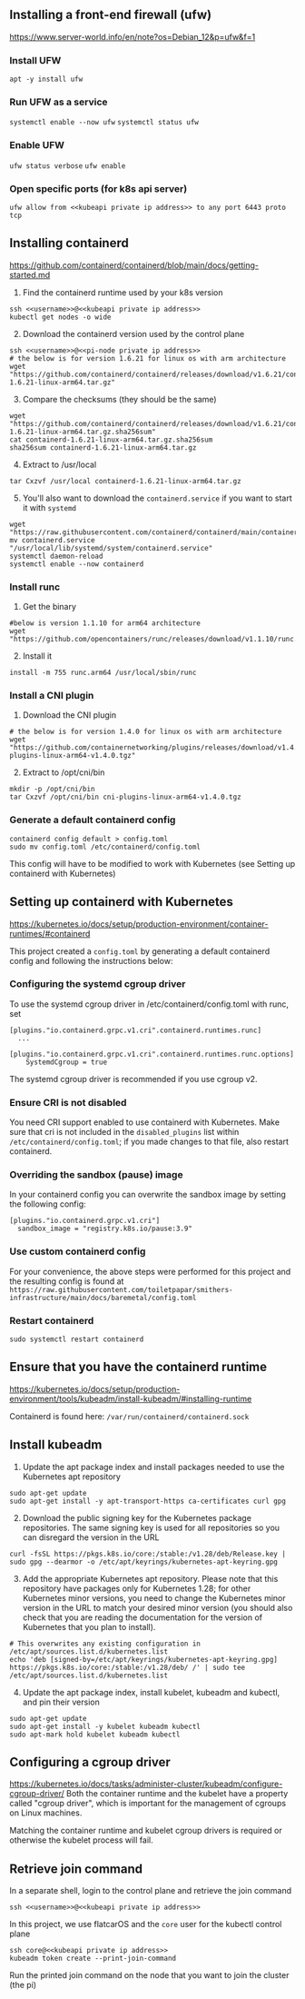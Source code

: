 ## Installing a front-end firewall (ufw)
https://www.server-world.info/en/note?os=Debian_12&p=ufw&f=1

### Install UFW
`apt -y install ufw`

### Run UFW as a service
`systemctl enable --now ufw`
`systemctl status ufw`

### Enable UFW
`ufw status verbose`
`ufw enable`

### Open specific ports (for k8s api server)
`ufw allow from <<kubeapi private ip address>> to any port 6443 proto tcp`

## Installing containerd
https://github.com/containerd/containerd/blob/main/docs/getting-started.md

1. Find the containerd runtime used by your k8s version
```
ssh <<username>>@<<kubeapi private ip address>>
kubectl get nodes -o wide
```

2. Download the containerd version used by the control plane
```
ssh <<username>>@<<pi-node private ip address>>
# the below is for version 1.6.21 for linux os with arm architecture
wget "https://github.com/containerd/containerd/releases/download/v1.6.21/containerd-1.6.21-linux-arm64.tar.gz"
```

3. Compare the checksums (they should be the same)
```
wget "https://github.com/containerd/containerd/releases/download/v1.6.21/containerd-1.6.21-linux-arm64.tar.gz.sha256sum"
cat containerd-1.6.21-linux-arm64.tar.gz.sha256sum
sha256sum containerd-1.6.21-linux-arm64.tar.gz
```

4. Extract to /usr/local
```
tar Cxzvf /usr/local containerd-1.6.21-linux-arm64.tar.gz
```

5. You'll also want to download the `containerd.service` if you want to start it with `systemd`
```
wget "https://raw.githubusercontent.com/containerd/containerd/main/containerd.service"
mv containerd.service "/usr/local/lib/systemd/system/containerd.service"
systemctl daemon-reload
systemctl enable --now containerd
```

### Install runc
1. Get the binary
```
#below is version 1.1.10 for arm64 architecture
wget "https://github.com/opencontainers/runc/releases/download/v1.1.10/runc.arm64"
```

2. Install it
```
install -m 755 runc.arm64 /usr/local/sbin/runc
```

### Install a CNI plugin
1. Download the CNI plugin
```
# the below is for version 1.4.0 for linux os with arm architecture
wget "https://github.com/containernetworking/plugins/releases/download/v1.4.0/cni-plugins-linux-arm64-v1.4.0.tgz"
```

2. Extract to /opt/cni/bin
```
mkdir -p /opt/cni/bin
tar Cxzvf /opt/cni/bin cni-plugins-linux-arm64-v1.4.0.tgz
```

### Generate a default containerd config
```
containerd config default > config.toml
sudo mv config.toml /etc/containerd/config.toml
```

This config will have to be modified to work with Kubernetes (see Setting up containerd with Kubernetes)

## Setting up containerd with Kubernetes
https://kubernetes.io/docs/setup/production-environment/container-runtimes/#containerd

This project created a `config.toml` by generating a default containerd config and following the instructions below:

### Configuring the systemd cgroup driver
To use the systemd cgroup driver in /etc/containerd/config.toml with runc, set
```
[plugins."io.containerd.grpc.v1.cri".containerd.runtimes.runc]
  ...
  [plugins."io.containerd.grpc.v1.cri".containerd.runtimes.runc.options]
    SystemdCgroup = true
```

The systemd cgroup driver is recommended if you use cgroup v2.

### Ensure CRI is not disabled
You need CRI support enabled to use containerd with Kubernetes. Make sure that cri is not included in the `disabled_plugins` list within `/etc/containerd/config.toml`; if you made changes to that file, also restart containerd.

### Overriding the sandbox (pause) image
In your containerd config you can overwrite the sandbox image by setting the following config:
```
[plugins."io.containerd.grpc.v1.cri"]
  sandbox_image = "registry.k8s.io/pause:3.9"
```

### Use custom containerd config
For your convenience, the above steps were performed for this project and the resulting config is found at `https://raw.githubusercontent.com/toiletpapar/smithers-infrastructure/main/docs/baremetal/config.toml`

### Restart containerd
`sudo systemctl restart containerd`

## Ensure that you have the containerd runtime
https://kubernetes.io/docs/setup/production-environment/tools/kubeadm/install-kubeadm/#installing-runtime

Containerd is found here: `/var/run/containerd/containerd.sock`

## Install kubeadm
1. Update the apt package index and install packages needed to use the Kubernetes apt repository
```
sudo apt-get update
sudo apt-get install -y apt-transport-https ca-certificates curl gpg
```

2. Download the public signing key for the Kubernetes package repositories. The same signing key is used for all repositories so you can disregard the version in the URL
```
curl -fsSL https://pkgs.k8s.io/core:/stable:/v1.28/deb/Release.key | sudo gpg --dearmor -o /etc/apt/keyrings/kubernetes-apt-keyring.gpg
```

3. Add the appropriate Kubernetes apt repository. Please note that this repository have packages only for Kubernetes 1.28; for other Kubernetes minor versions, you need to change the Kubernetes minor version in the URL to match your desired minor version (you should also check that you are reading the documentation for the version of Kubernetes that you plan to install).
```
# This overwrites any existing configuration in /etc/apt/sources.list.d/kubernetes.list
echo 'deb [signed-by=/etc/apt/keyrings/kubernetes-apt-keyring.gpg] https://pkgs.k8s.io/core:/stable:/v1.28/deb/ /' | sudo tee /etc/apt/sources.list.d/kubernetes.list
```

4. Update the apt package index, install kubelet, kubeadm and kubectl, and pin their version
```
sudo apt-get update
sudo apt-get install -y kubelet kubeadm kubectl
sudo apt-mark hold kubelet kubeadm kubectl
```

## Configuring a cgroup driver
https://kubernetes.io/docs/tasks/administer-cluster/kubeadm/configure-cgroup-driver/
Both the container runtime and the kubelet have a property called "cgroup driver", which is important for the management of cgroups on Linux machines.

Matching the container runtime and kubelet cgroup drivers is required or otherwise the kubelet process will fail.

## Retrieve join command
In a separate shell, login to the control plane and retrieve the join command
```
ssh <<username>>@<<kubeapi private ip address>>
```

In this project, we use flatcarOS and the `core` user for the kubectl control plane

```
ssh core@<<kubeapi private ip address>>
kubeadm token create --print-join-command
```

Run the printed join command on the node that you want to join the cluster (the pi)